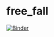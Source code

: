 # free_fall

[![Binder](https://mybinder.org/badge_logo.svg)](https://mybinder.org/v2/gh/apreziosir/free_fall/master?filepath=Free_Fall00.ipynb)

